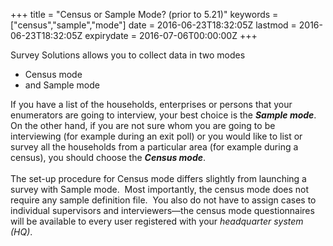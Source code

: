 +++
title = "Census or Sample Mode? (prior to 5.21)"
keywords = ["census","sample","mode"]
date = 2016-06-23T18:32:05Z
lastmod = 2016-06-23T18:32:05Z
expirydate = 2016-07-06T00:00:00Z
+++

Survey Solutions allows you to collect data in two modes

-   Census mode
-   and Sample mode

  
If you have a list of the households, enterprises or persons that your
enumerators are going to interview, your best choice is the ***Sample
mode***. On the other hand, if you are not sure whom you are going to be
interviewing (for example during an exit poll) or you would like to list
or survey all the households from a particular area (for example during
a census), you should choose the ***Census mode***.  
   
The set-up procedure for Census mode differs slightly from launching a
survey with Sample mode.  Most importantly, the census mode does not
require any sample definition file.  You also do not have to assign
cases to individual supervisors and interviewers—the census mode
questionnaires will be available to every user registered with your
*headquarter system (HQ)*.
